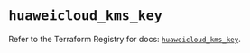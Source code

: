# `huaweicloud_kms_key`

Refer to the Terraform Registry for docs: [`huaweicloud_kms_key`](https://registry.terraform.io/providers/huaweicloud/huaweicloud/1.71.1/docs/resources/kms_key).
